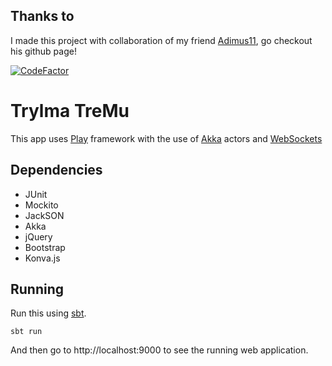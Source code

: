 ## Thanks to
I made this project with collaboration of my friend <a href="https://github.com/Adimus11">Adimus11</a>, go checkout his github page!

[![CodeFactor](https://www.codefactor.io/repository/github/kestarumper/trylma-tremu/badge)](https://www.codefactor.io/repository/github/kestarumper/trylma-tremu)

# Trylma TreMu

This app uses [Play](https://www.playframework.com/) framework with the use of [Akka](https://akka.io/) actors and [WebSockets](https://developer.mozilla.org/en-US/docs/Web/API/WebSockets_API/)

## Dependencies
<ul>
    <li>JUnit</li>
    <li>Mockito</li>
    <li>JackSON</li>
    <li>Akka</li>
    <li>jQuery</li>
    <li>Bootstrap</li>
    <li>Konva.js</li>
</ul>

## Running

Run this using [sbt](http://www.scala-sbt.org/).
```
sbt run
```

And then go to http://localhost:9000 to see the running web application.

